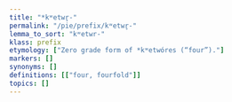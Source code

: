 ```yaml
---
title: "*kʷetwr̥-"
permalink: "/pie/prefix/kʷetwr̥-"
lemma_to_sort: "kʷetwr-"
klass: prefix
etymology: ["Zero grade form of *kʷetwóres (“four”)."]
markers: []
synonyms: []
definitions: [["four, fourfold"]]
topics: []
---
```

